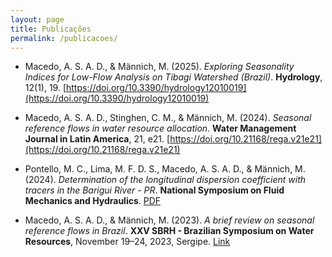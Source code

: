 ```yaml
---
layout: page
title: Publicações 
permalink: /publicacoes/
---
```


- Macedo, A. S. A. D., & Männich, M. (2025). *Exploring Seasonality Indices for Low-Flow Analysis on Tibagi Watershed (Brazil)*. **Hydrology**, 12(1), 19. [https://doi.org/10.3390/hydrology12010019](https://doi.org/10.3390/hydrology12010019)

- Macedo, A. S. A. D., Stinghen, C. M., & Männich, M. (2024). *Seasonal reference flows in water resource allocation*. **Water Management Journal in Latin America**, 21, e21. [https://doi.org/10.21168/rega.v21e21](https://doi.org/10.21168/rega.v21e21)

- Pontello, M. C., Lima, M. F. D. S., Macedo, A. S. A. D., & Männich, M. (2024). *Determination of the longitudinal dispersion coefficient with tracers in the Barigui River - PR*. **National Symposium on Fluid Mechanics and Hydraulics**. [PDF](https://files.abrhidro.org.br/Eventos/Trabalhos/239/II-FLUHIDROS0152-1-20240623-191557.pdf)

- Macedo, A. S. A. D., & Männich, M. (2023). *A brief review on seasonal reference flows in Brazil*. **XXV SBRH - Brazilian Symposium on Water Resources**, November 19–24, 2023, Sergipe. [Link](https://anais.abrhidro.org.br/job.php?Job=15869)
